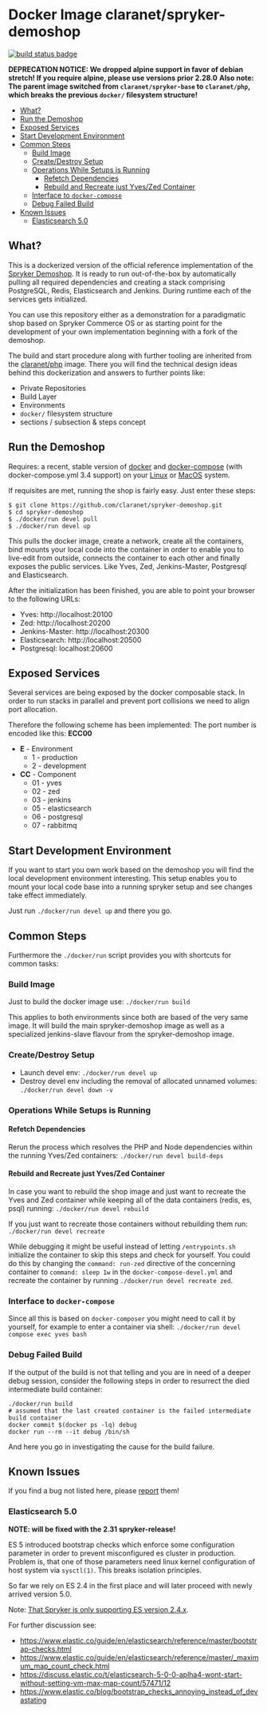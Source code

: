# Docker Image claranet/spryker-demoshop

[![build status badge](https://img.shields.io/travis/claranet/spryker-demoshop/master.svg)](https://travis-ci.org/claranet/spryker-demoshop/branches)

**DEPRECATION NOTICE: We dropped alpine support in favor of debian stretch! If you require alpine, please use versions prior 2.28.0**
**Also note: The parent image switched from `claranet/spryker-base` to `claranet/php`, which breaks the previous `docker/` filesystem structure!**

<!-- vim-markdown-toc GFM -->

* [What?](#what)
* [Run the Demoshop](#run-the-demoshop)
* [Exposed Services](#exposed-services)
* [Start Development Environment](#start-development-environment)
* [Common Steps](#common-steps)
    * [Build Image](#build-image)
    * [Create/Destroy Setup](#createdestroy-setup)
    * [Operations While Setups is Running](#operations-while-setups-is-running)
        * [Refetch Dependencies](#refetch-dependencies)
        * [Rebuild and Recreate just Yves/Zed Container](#rebuild-and-recreate-just-yveszed-container)
    * [Interface to `docker-compose`](#interface-to-docker-compose)
    * [Debug Failed Build](#debug-failed-build)
* [Known Issues](#known-issues)
    * [Elasticsearch 5.0](#elasticsearch-50)

<!-- vim-markdown-toc -->

## What?

This is a dockerized version of the official reference implementation of the
[Spryker Demoshop](https://github.com/spryker/demoshop). It is ready to run
out-of-the-box by automatically pulling all required dependencies and creating
a stack comprising PostgreSQL, Redis, Elasticsearch and Jenkins. During runtime
each of the services gets initialized.

You can use this repository either as a demonstration for a paradigmatic shop
based on Spryker Commerce OS or as starting point for the development of
your own implementation beginning with a fork of the demoshop.

The build and start procedure along with further tooling are inherited from the
[claranet/php](https://github.com/claranet/php) image. There
you will find the technical design ideas behind this dockerization and answers
to further points like:

* Private Repositories
* Build Layer
* Environments
* `docker/` filesystem structure
* sections / subsection & steps concept

## Run the Demoshop

Requires: a recent, stable version of [docker](https://docs.docker.com/) and
[docker-compose](https://docs.docker.com/compose/) (with docker-compose.yml 3.4 support) on your
[Linux](https://docs.docker.com/engine/installation/linux/ubuntu/) or [MacOS](https://docs.docker.com/docker-for-mac/install/)
system.

If requisites are met, running the shop is fairly easy. Just enter these steps:

    $ git clone https://github.com/claranet/spryker-demoshop.git
    $ cd spryker-demoshop
    $ ./docker/run devel pull
    $ ./docker/run devel up

This pulls the docker image, create a network, create all the containers, bind
mounts your local code into the container in order to enable you to live-edit
from outside, connects the container to each other and finally exposes the
public services. Like Yves, Zed, Jenkins-Master, Postgresql and Elasticsearch.

After the initialization has been finished, you are able to point your browser
to the following URLs:

* Yves: http://localhost:20100
* Zed: http://localhost:20200
* Jenkins-Master: http://localhost:20300
* Elasticsearch: http://localhost:20500
* Postgresql: localhost:20600

## Exposed Services

Several services are being exposed by the docker composable stack. In order to
run stacks in parallel and prevent port collisions we need to align port
allocation.

Therefore the following scheme has been implemented: The port number is encoded
like this: **ECC00**

* **E** - Environment
    * 1 - production
    * 2 - development
* **CC** - Component
    * 01 - yves
    * 02 - zed
    * 03 - jenkins
    * 05 - elasticsearch
    * 06 - postgresql
    * 07 - rabbitmq

## Start Development Environment

If you want to start you own work based on the demoshop you will find the local
development environment interesting. This setup enables you to mount your local
code base into a running spryker setup and see changes take effect immediately.

Just run `./docker/run devel up` and there you go.

## Common Steps

Furthermore the `./docker/run` script provides you with shortcuts for common tasks:

### Build Image

Just to build the docker image use: `./docker/run build`

This applies to both environments since both are based of the very same image. It will
build the main spryker-demoshop image as well as a specialized jenkins-slave flavour from
the spryker-demoshop image.

### Create/Destroy Setup

* Launch devel env: `./docker/run devel up`
* Destroy devel env including the removal of allocated unnamed volumes: `./docker/run devel down -v`

### Operations While Setups is Running

#### Refetch Dependencies

Rerun the process which resolves the PHP and Node dependencies within the
running Yves/Zed containers: `./docker/run devel build-deps`

#### Rebuild and Recreate just Yves/Zed Container

In case you want to rebuild the shop image and just want to recreate the Yves
and Zed container while keeping all of the data containers (redis, es, psql)
running: `./docker/run devel rebuild`

If you just want to recreate those containers without rebuilding them run:
`./docker/run devel recreate`

While debugging it might be useful instead of letting `/entrypoints.sh`
initialize the container to skip this steps and check for yourself. You could
do this by changing the `command: run-zed` directive of the concerning
container to `command: sleep 1w` in the `docker-compose-devel.yml` and
recreate the container by running `./docker/run devel recreate zed`.

### Interface to `docker-compose`

Since all this is based on `docker-composer` you might need to call it by
yourself, for example to enter a container via shell:
`./docker/run devel compose exec yves bash`

### Debug Failed Build

If the output of the build is not that telling and you are in need of a deeper
debug session, consider the following steps in order to resurrect the died
intermediate build container:

    ./docker/run build
    # assumed that the last created container is the failed intermediate build container
    docker commit $(docker ps -lq) debug
    docker run --rm --it debug /bin/sh

And here you go in investigating the cause for the build failure.


## Known Issues

If you find a bug not listed here, please [report](https://github.com/claranet/spryker-demoshop/issues) them!

### Elasticsearch 5.0

**NOTE: will be fixed with the 2.31 spryker-release!**

ES 5 introduced bootstrap checks which enforce some configuration parameter in
order to prevent misconfigured es cluster in production. Problem is, that one
of those parameters need linux kernel configuration of host system via
`sysctl(1)`. This breaks isolation principles.

So far we rely on ES 2.4 in the first place and will later proceed with newly
arrived version 5.0.

Note: [That Spryker is only supporting ES version 2.4.x](http://spryker.github.io/getting-started/system-requirements/#elasticsearch).

For further discussion see:

* https://www.elastic.co/guide/en/elasticsearch/reference/master/bootstrap-checks.html
* https://www.elastic.co/guide/en/elasticsearch/reference/master/_maximum_map_count_check.html
* https://discuss.elastic.co/t/elasticsearch-5-0-0-aplha4-wont-start-without-setting-vm-max-map-count/57471/12
* https://www.elastic.co/blog/bootstrap_checks_annoying_instead_of_devastating
